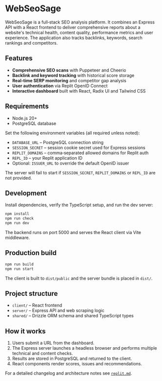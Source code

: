 # WebSeoSage

WebSeoSage is a full‑stack SEO analysis platform. It combines an Express API with a React frontend to deliver comprehensive reports about a website's technical health, content quality, performance metrics and user experience. The application also tracks backlinks, keywords, search rankings and competitors.

## Features
- **Comprehensive SEO scans** with Puppeteer and Cheerio
- **Backlink and keyword tracking** with historical score storage
- **Real‑time SERP monitoring** and competitor gap analysis
- **User authentication** via Replit OpenID Connect
- **Interactive dashboard** built with React, Radix UI and Tailwind CSS

## Requirements
- Node.js 20+
- PostgreSQL database

Set the following environment variables (all required unless noted):
- `DATABASE_URL` – PostgreSQL connection string
- `SESSION_SECRET` – session cookie secret used for Express sessions
- `REPLIT_DOMAINS` – comma‑separated allowed domains for Replit auth
- `REPL_ID` – your Replit application ID
- Optional: `ISSUER_URL` to override the default OpenID issuer

The server will fail to start if `SESSION_SECRET`, `REPLIT_DOMAINS` or `REPL_ID` are not provided.

## Development
Install dependencies, verify the TypeScript setup, and run the dev server:
```bash
npm install
npm run check
npm run dev
```
The backend runs on port 5000 and serves the React client via Vite middleware.

## Production build
```bash
npm run build
npm run start
```
The client is built to `dist/public` and the server bundle is placed in `dist/`.

## Project structure
- `client/` – React frontend
- `server/` – Express API and web scraping logic
- `shared/` – Drizzle ORM schema and shared TypeScript types

## How it works
1. Users submit a URL from the dashboard.
2. The Express server launches a headless browser and performs multiple technical and content checks.
3. Results are stored in PostgreSQL and returned to the client.
4. React components render scores, issues and recommendations.

For a detailed changelog and architecture notes see [`replit.md`](replit.md).

